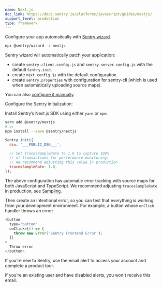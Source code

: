```yaml
---
name: Next.js
doc_link: https://docs.sentry.io/platforms/javascript/guides/nextjs/
support_level: production
type: framework
---
```


Configure your app automatically with [Sentry wizard](https://docs.sentry.io/platforms/javascript/guides/nextjs/#configure).

```bash
npx @sentry/wizard -i nextjs
```

Sentry wizard will automatically patch your application:

- create `sentry.client.config.js` and `sentry.server.config.js` with the default `Sentry.init`.
- create `next.config.js` with the default configuration.
- create `sentry.properties` with configuration for sentry-cli (which is used when automatically uploading source maps).

You can also [configure it manually](https://docs.sentry.io/platforms/javascript/guides/nextjs/manual-setup/).

Configure the Sentry initialization:

Install Sentry’s Next.js SDK using either `yarn` or `npm`:

```bash
yarn add @sentry/nextjs
# or
npm install --save @sentry/nextjs
```

```javascript
Sentry.init({
  dsn: '___PUBLIC_DSN___',

  // Set tracesSampleRate to 1.0 to capture 100%
  // of transactions for performance monitoring.
  // We recommend adjusting this value in production
  tracesSampleRate: 1.0,
});
```

The above configuration has automatic error tracking with source maps for both JavaScript and TypeScript. We recommend adjusting `tracesSampleRate` in production, see [Sampling](https://docs.sentry.io/platforms/javascript/configuration/sampling/).

Then create an intentional error, so you can test that everything is working from your development environment. For example, a button whose `onClick` handler throws an error:

```javascript
<button
  type="button"
  onClick={() => {
    throw new Error('Sentry Frontend Error');
  }}
>
  Throw error
</button>
```

If you're new to Sentry, use the email alert to access your account and complete a product tour.

If you're an existing user and have disabled alerts, you won't receive this email.

